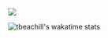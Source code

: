 <a href="https://github.com/tbeachill">
  <img align="center" src="https://github-readme-stats.vercel.app/api/top-langs/?username=tbeachill&layout=compact&langs_count=10&hide=jupyter%20notebook&theme=material-palenight&card_width=445&custom_title=Languages (excluding Jupyter Notebooks)" />
</a>

![tbeachill's wakatime stats](https://github-readme-stats.vercel.app/api/wakatime?username=tbeachill&layout=compact&theme=material-palenight)